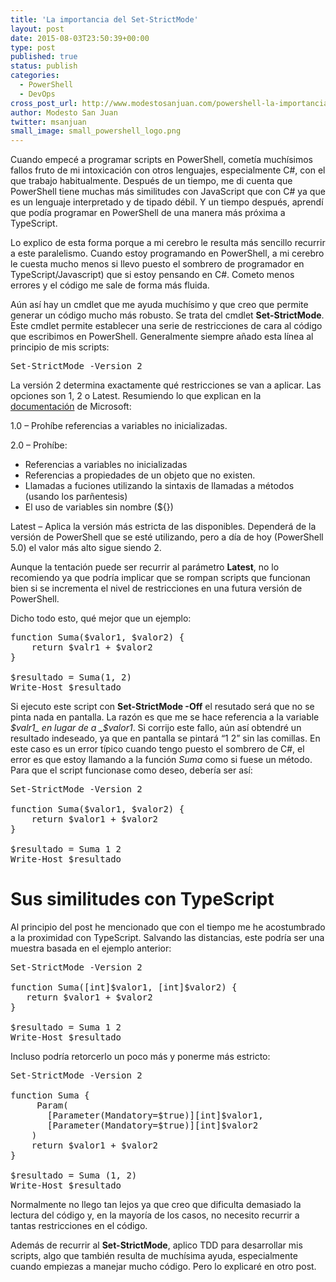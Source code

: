 ```yaml
---
title: 'La importancia del Set-StrictMode'
layout: post
date: 2015-08-03T23:50:39+00:00
type: post
published: true
status: publish
categories:
  - PowerShell
  - DevOps
cross_post_url: http://www.modestosanjuan.com/powershell-la-importancia-del-set-strictmode/
author: Modesto San Juan
twitter: msanjuan
small_image: small_powershell_logo.png
---
```


Cuando empecé a programar scripts en PowerShell, cometía muchísimos fallos fruto de mi intoxicación con otros lenguajes, especialmente C#, con el que trabajo habitualmente. Después de un tiempo, me di cuenta que PowerShell tiene muchas más similitudes con JavaScript que con C# ya que es un lenguaje interpretado y de tipado débil. Y un tiempo después, aprendí que podía programar en PowerShell de una manera más próxima a TypeScript.

Lo explico de esta forma porque a mi cerebro le resulta más sencillo recurrir a este paralelismo. Cuando estoy programando en PowerShell, a mi cerebro le cuesta mucho menos si llevo puesto el sombrero de programador en TypeScript/Javascript) que si estoy pensando en C#. Cometo menos errores y el código me sale de forma más fluida.

Aún así hay un cmdlet que me ayuda muchísimo y que creo que permite generar un código mucho más robusto. Se trata del cmdlet **Set-StrictMode**. Este cmdlet permite establecer una serie de restricciones de cara al código que escribimos en PowerShell. Generalmente siempre añado esta línea al principio de mis scripts:

<pre class="lang:ps decode:true">Set-StrictMode -Version 2</pre>

La versión 2 determina exactamente qué restricciones se van a aplicar. Las opciones son 1, 2 o Latest. Resumiendo lo que explican en la <a href="https://technet.microsoft.com/es-es/library/hh849692.aspx" target="_blank">documentación</a> de Microsoft:

1.0 &#8211; Prohíbe referencias a variables no inicializadas.

2.0 &#8211; Prohíbe:

  * Referencias a variables no inicializadas
  * Referencias a propiedades de un objeto que no existen.
  * Llamadas a fuciones utilizando la sintaxis de llamadas a métodos (usando los parñentesis)
  * El uso de variables sin nombre (${})

Latest &#8211; Aplica la versión más estricta de las disponibles. Dependerá de la versión de PowerShell que se esté utilizando, pero a día de hoy (PowerShell 5.0) el valor más alto sigue siendo 2.

Aunque la tentación puede ser recurrir al parámetro **Latest**, no lo recomiendo ya que podría implicar que se rompan scripts que funcionan bien si se incrementa el nivel de restricciones en una futura versión de PowerShell.

Dicho todo esto, qué mejor que un ejemplo:

<pre class="lang:ps decode:true">function Suma($valor1, $valor2) {
    return $valr1 + $valor2
}

$resultado = Suma(1, 2)
Write-Host $resultado</pre>

Si ejecuto este script con **Set-StrictMode -Off** el resutado será que no se pinta nada en pantalla. La razón es que me se hace referencia a la variable _$valr1_ en lugar de a _$valor1_. Si corrijo este fallo, aún así obtendré un resultado indeseado, ya que en pantalla se pintará &#8220;1 2&#8221; sin las comillas. En este caso es un error típico cuando tengo puesto el sombrero de C#, el error es que estoy llamando a la función _Suma_ como si fuese un método. Para que el script funcionase como deseo, debería ser así:

<pre class="lang:ps decode:true">Set-StrictMode -Version 2

function Suma($valor1, $valor2) {
    return $valor1 + $valor2
}

$resultado = Suma 1 2
Write-Host $resultado</pre>

# Sus similitudes con TypeScript

Al principio del post he mencionado que con el tiempo me he acostumbrado a la proximidad con TypeScript. Salvando las distancias, este podría ser una muestra basada en el ejemplo anterior:

<pre class="lang:ps decode:true">Set-StrictMode -Version 2

function Suma([int]$valor1, [int]$valor2) { 
   return $valor1 + $valor2 
}

$resultado = Suma 1 2
Write-Host $resultado</pre>

Incluso podría retorcerlo un poco más y ponerme más estricto:

<pre class="lang:ps decode:true">Set-StrictMode -Version 2

function Suma {
     Param(
       [Parameter(Mandatory=$true)][int]$valor1,
       [Parameter(Mandatory=$true)][int]$valor2
    )
    return $valor1 + $valor2
}

$resultado = Suma (1, 2)
Write-Host $resultado
</pre>

Normalmente no llego tan lejos ya que creo que dificulta demasiado la lectura del código y, en la mayoría de los casos, no necesito recurrir a tantas restricciones en el código.

Además de recurrir al **Set-StrictMode**, aplico TDD para desarrollar mis scripts, algo que también resulta de muchísima ayuda, especialmente cuando empiezas a manejar mucho código. Pero lo explicaré en otro post.